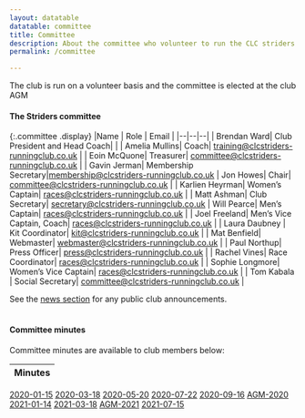 ```yaml
---
layout: datatable
datatable: committee
title: Committee
description: About the committee who volunteer to run the CLC striders running club
permalink: /committee

---
```


The club is run on a volunteer basis and the committee is elected at the club AGM

#### The Striders committee

{:.committee .display}
|Name | Role | Email |
|--|--|--|
| Brendan Ward| Club President and Head Coach| |
| Amelia Mullins| Coach| <training@clcstriders-runningclub.co.uk> |
| Eoin McQuone| Treasurer| <committee@clcstriders-runningclub.co.uk> |
| Gavin Jerman| Membership Secretary|<membership@clcstriders-runningclub.co.uk>
| Jon Howes| Chair| <committee@clcstriders-runningclub.co.uk> |
| Karlien Heyrman| Women’s Captain| <races@clcstriders-runningclub.co.uk> |
| Matt Ashman| Club Secretary| <secretary@clcstriders-runningclub.co.uk>
| Will Pearce| Men’s Captain| <races@clcstriders-runningclub.co.uk> |
| Joel Freeland| Men’s Vice Captain, Coach| <races@clcstriders-runningclub.co.uk> |
| Laura Daubney | Kit Coordinator| <kit@clcstriders-runningclub.co.uk> |
| Mat Benfield| Webmaster| <webmaster@clcstriders-runningclub.co.uk> |
| Paul Northup| Press Officer| <press@clcstriders-runningclub.co.uk> |
| Rachel Vines| Race Coordinator| <races@clcstriders-runningclub.co.uk> |
| Sophie Longmore| Women’s Vice Captain| <races@clcstriders-runningclub.co.uk> |
| Tom Kabala | Social Secretary| <committee@clcstriders-runningclub.co.uk> |

See the [news section](/news) for any public club announcements.

#### <br>Committee minutes

Committee minutes are available to club members below: 

|Minutes |
|--|
[2020-01-15](/assets/Committee-minutes/2020-01-15.pdf) 
[2020-03-18](/assets/Committee-minutes/2020-03-18.pdf) 
[2020-05-20](/assets/Committee-minutes/2020-05-20.pdf) 
[2020-07-22](/assets/Committee-minutes/2020-07-22.pdf) 
[2020-09-16](/assets/Committee-minutes/2020-09-16.pdf) 
[AGM-2020](/assets/Committee-minutes/AGM-2020.pdf) 
[2021-01-14](/assets/Committee-minutes/2021-01-14.pdf) 
[2021-03-18](/assets/Committee-minutes/2021-03-18.pdf) 
[AGM-2021](/assets/Committee-minutes/AGM-2021.pdf) 
[2021-07-15](/assets/Committee-minutes/2021-07-15.pdf) 

